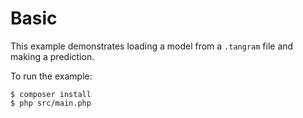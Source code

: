 # Basic

This example demonstrates loading a model from a `.tangram` file and making a prediction.

To run the example:

```
$ composer install
$ php src/main.php
```
